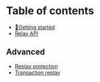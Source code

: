 # Table of contents

* [🚀Getting started](README.md)
* [Relay API](rockside-api.md)

## Advanced

* [Replay protection](advanced/replay-ptotect-nonce.md)
* [Transaction replay](advanced/replay.md)


